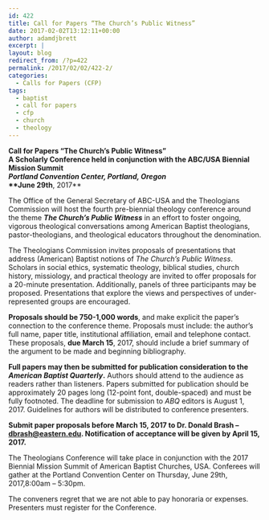 ```yaml
---
id: 422
title: Call for Papers “The Church’s Public Witness”
date: 2017-02-02T13:12:11+00:00
author: adamdjbrett
excerpt: |
layout: blog
redirect_from: /?p=422
permalink: /2017/02/02/422-2/
categories:
  - Calls for Papers (CFP)
tags:
  - baptist
  - call for papers
  - cfp
  - church
  - theology
---
```

**Call for Papers ****“The Church’s Public Witness”**  
A Scholarly Conference held in conjunction with the ABC/USA Biennial Mission Summit  
_Portland Convention Center, Portland, Oregon_  
**June 29****th****, 2017**

The Office of the General Secretary of ABC-USA and the Theologians Commission will host the fourth pre-biennial theology conference around the theme **_The Church’s Public Witness_** in an effort to foster ongoing, vigorous theological conversations among American Baptist theologians, pastor-theologians, and theological educators throughout the denomination.

The Theologians Commission invites proposals of presentations that address (American) Baptist notions of _The Church’s Public Witness_. Scholars in social ethics, systematic theology, biblical studies, church history, missiology, and practical theology are invited to offer proposals for a 20-minute presentation. Additionally, panels of three participants may be proposed. Presentations that explore the views and perspectives of under-represented groups are encouraged.

**Proposals should be 750-1,000 words**, and make explicit the paper’s connection to the conference theme. Proposals must include: the author’s full name, paper title, institutional affiliation, email and telephone contact. These proposals, **due <span tabindex="0" data-term="goog_1496140908">March 15</span>**, 2017, should include a brief summary of the argument to be made and beginning bibliography.

**Full papers may then be submitted for publication consideration to the _American Baptist Quarterly_.** Authors should attend to the audience as readers rather than listeners. Papers submitted for publication should be approximately 20 pages long (12-point font, double-spaced) and must be fully footnoted. The deadline for submission to _ABQ_ editors is <span tabindex="0" data-term="goog_1496140909">August 1, 2017</span>. Guidelines for authors will be distributed to conference presenters.

**Submit paper proposals before <span tabindex="0" data-term="goog_1496140910">March 15, 2017</span> to Dr. Donald Brash &#8211; <a href="mailto:dbrash@eastern.edu" target="_blank" rel="noopener noreferrer">dbrash@eastern.edu</a>. Notification of acceptance will be given by <span tabindex="0" data-term="goog_1496140911">April 15, 2017</span>.**

The Theologians Conference will take place in conjunction with the 2017 Biennial Mission Summit of American Baptist Churches, USA. Conferees will gather at the Portland Convention Center <span tabindex="0" data-term="goog_1496140912">on Thursday</span>, June 29th, 2017,<span tabindex="0" data-term="goog_1496140913">8:00am – 5:30pm</span>.

The conveners regret that we are not able to pay honoraria or expenses. Presenters must register for the Conference.
